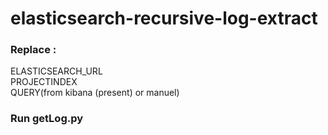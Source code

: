 # elasticsearch-recursive-log-extract

### Replace :  
  ELASTICSEARCH_URL   
  PROJECTINDEX  
  QUERY(from kibana (present) or manuel)  
  
  
### Run getLog.py 
